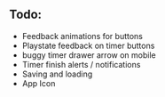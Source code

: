 ## Todo:

- Feedback animations for buttons
- Playstate feedback on timer buttons
- buggy timer drawer arrow on mobile
- Timer finish alerts / notifications
- Saving and loading
- App Icon

